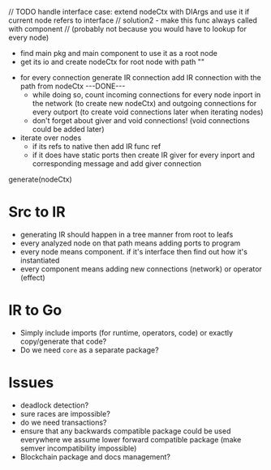   // TODO handle interface case: extend nodeCtx with DIArgs and use it if current node refers to interface
  // solution2 - make this func always called with component
  // (probably not because you would have to lookup for every node)

<!-- nodeCtx {
    path string
    ports [portAddr(name,idx)]: {
        ir.Msg|nil
        incomingConnectionsCount uint8
    }
    ??? di? | component? or component as a second arg?
} -->

- find main pkg and main component to use it as a root node
- get its io and create nodeCtx for root node with path ""
<!-- - call "generate" func with root node ??? -->
- for every connection generate IR connection add IR connection with the path from nodeCtx ---DONE---
  - while doing so, count incoming connections for every node inport in the network (to create new nodeCtx) and outgoing connections for every outport (to create void connections later when iterating nodes)
  - don't forget about giver and void connections! (void connections could be added later)
- iterate over nodes
  - if its refs to native then add IR func ref
  - if it does have static ports then create IR giver for every inport and corresponding message and add giver connection

generate(nodeCtx)

# Src to IR

- generating IR should happen in a tree manner from root to leafs
- every analyzed node on that path means adding ports to program
- every node means component. if it's interface then find out how it's instantiated
- every component means adding new connections (network) or operator (effect)

# IR to Go

- Simply include imports (for runtime, operators, code) or exactly copy/generate that code?
- Do we need `core` as a separate package?

# Issues

- deadlock detection?
- sure races are impossible?
- do we need transactions?
- ensure that any backwards compatible package could be used everywhere we assume lower forward compatible package (make semver incompatibility impossible)
- Blockchain package and docs management?
